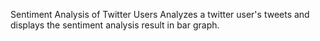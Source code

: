 Sentiment Analysis of Twitter Users
Analyzes a twitter user's tweets and displays the sentiment analysis result in bar graph.
